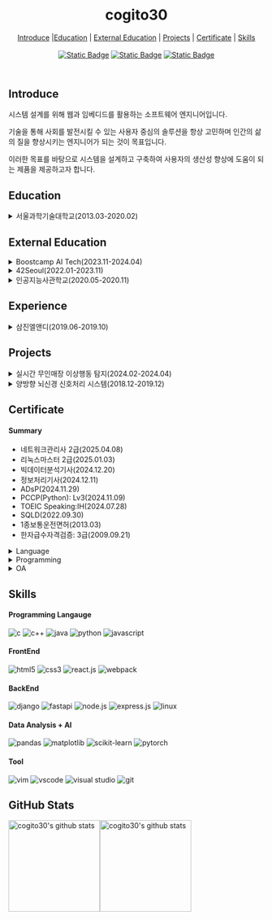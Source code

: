 <header>
  <h1 align="center">cogito30</h1>
  <div align="center">
    <a href="#intro">Introduce</a> |<a href="#education">Education</a> | 
    <a href="#external_education">External Education</a> | <a href="#projects">Projects</a> | <a href="#certificate">Certificate</a> | <a href="#skills">Skills</a>
  </div>
  <br/>
  <div align="center">
    <a href="https://cogito30.github.io/"><img alt="Static Badge" src="https://img.shields.io/badge/cogito30-%236ccad0"></a>
    <a href="https://github.com/cogito30?tab=repositories"><img alt="Static Badge" src="https://img.shields.io/badge/cogito30-gray?logo=github"></a>
    <a href="https://psychologyforpeople.tistory.com/"><img alt="Static Badge" src="https://img.shields.io/badge/Tistory-%23FF4500?logo=tistory&link=https%3A%2F%2Fpsychologyforpeople.tistory.com%2F"></a>
  </div>
</header>

<main>
  <article id="intro">
    <h2>Introduce</h2>
    <div>
      <p>시스템 설계를 위해 웹과 임베디드를 활용하는 소프트웨어 엔지니어입니다.</p>
      <p>기술을 통해 사회를 발전시킬 수 있는 사용자 중심의 솔루션을 항상 고민하며 인간의 삶의 질을 향상시키는 엔지니어가 되는 것이 목표입니다.</p>
      <p>이러한 목표를 바탕으로 시스템을 설계하고 구축하여 사용자의 생산성 향상에 도움이 되는 제품을 제공하고자 합니다.</p>
    <div>
  </article>

  <article id="education">
    <h2>Education</h2>
    <div>
      <details>
        <summary>서울과학기술대학교(2013.03-2020.02)</summary>
        <ul>
          <li>Term: 2013.03.04-2020.02.21</li>
          <li>Major: 전기정보공학과</li>
          <li>GPA(141): 3.63/4.5</li>
          <li>Major GPA(87): 3.67/4.5</li>
          <li>Project: 양방향 뇌신경 신호처리 시스템</li>
        </ul>
      </details>
    </div>
  </article>
  
  <article id="external_education">
    <h2>External Education</h2>
    <div>
      <details>
        <summary>Boostcamp AI Tech(2023.11-2024.04)</summary>
        <ul>
          <li>Term: 2023.11.06-2024.04.02</li>
          <li>Organizer: Naver Connect</li>
          <li>Domain: Computer Vision</li>
          <li>Detail </li>
          <ul>
            <li>AI 기본 이론 및 Computer Vision 심화 과정 이수(Python, PyTorch)</li>
            <li>PyTorch를 활용하여 CV 모델을 개발(MMDet, Detectron2) </li>
            <li>FastAPI를 활용히여 동영상에서 Object Detection 처리</li>
          </ul>
          <li>[Project] 무인매장 이상행동 탐지</li>
        </ul>
      </details>
      <details>
        <summary>42Seoul(2022.01-2023.11)</summary>
        <ul>
          <li>Term: 2022.01.31-2023.11.01</li>
          <li>Organizer: Innovation Academy</li>
          <li>Domain: Computer Science</li>
          <li>Detail</li>
          <ul>
            <li>컴퓨터공학 관련 과제를 통한 SW 이론 학습 및 실습(C/C++/GCC/Make/Git)</li>
            <li>Ray Tracing 이론 학습 및 구현</li>
            <li>Docker 및 Network 동작 과정 학습</li>
          </ul>
        </ul>
      </details>
      <details>
        <summary>인공지능사관학교(2020.05-2020.11)</summary>
        <ul>
          <li>Term:2020.05-2020.11</li>
          <li>Organizer: 멋쟁이사자처럼</li>
          <li>Domain: AI</li>
          <li>Detail</li>
          <ul>
            <li>데이터 분석 및 AI 프레임워크 과정 이수(Python, Scikit-Learn, Tensorflow)</li>
            <li>Python과 Matplotlib, Pandas를 활용한 데이터분석 프로젝트 진행</li>
          </ul>
        </ul>
      </details>
    </div>
  </article>

  <article id="experience">
    <h2>Experience</h2>
    <div>
      <details>
        <summary>삼진엘앤디(2019.06-2019.10)</summary>
        <ul>
          <li>Term: 2019.06.24-2019.10.23</li>
          <li>Domain: AI(Computer Vision)</li>
          <ii>Detail</ii>
          <ul>
            <li>AI Model 학습을 위한 TV 패널 불량 데이터 제작(이미지 제작, 라벨링)</li>
            <li>영유아 위험 감지 모델 개발(Tensorflow, FaceDetection)</li>
            <li>AI Model 동작 테스트(Tensorflow, Nvidia Xavier)</li>
          </ul>
          <li>[Project]: <a hred="#">#</a></li>
        </ul>
      </details>
    </div>
    
  </article>
  
  <article id="projects">
    <h2>Projects</h2>
    <div>
      <details>
        <summary>실시간 무인매장 이상행동 탐지(2024.02-2024.04)</summary>
        <ul>
          <li>Term: 2024.02.12 - 2025.04.01</li>
          <li>Domain: AI && Web</li>
          <li>Member: 06</li>
          <li>Detail</li>
          <ul>
            <li>AI 모델 학습</li>
            <li>웹 개발</li>
            <li>테스트 및 버그 수정</li>
          </ul>
          <li>[Project] <a href="https://github.com/cogito30/boostcamp_project">실시간 무인매장 이상행동 탐지</a></li>
        </ul>
      </details>
      <details>
        <summary>양방향 뇌신경 신호처리 시스템(2018.12-2019.12)</summary>
        <ul>
          <li>Term: 2018.12 - 2019.12</li>
          <li>Domain: Embedded System</li>
          <li>Member: 04</li>
          <li>Detail</li>
          <ul>
            <li>팀장 역할(일정관리 및 미팅관리)</li>
            <li>팀 회의 주최 및 보고서 작성</li>
            <li>측정부 설계 및 구현</li>
            <li>PT 발표</li>
          </ul>
          <li>[Project] <a href="https://github.com/cogito30/circuit_project">양방향 뇌신경 신호처리 시스템</a> </li>
        </ul>
      </details>
    </div>
  </article>

  <article id="certificate">
    <h2>Certificate</h2>
    <div>
      <h4>Summary</h4>
      <ul>
        <li>네트워크관리사 2급(2025.04.08)</li>
        <li>리눅스마스터 2급(2025.01.03)</li>
        <li>빅데이터분석기사(2024.12.20)</li>
        <li>정보처리기사(2024.12.11)</li>
        <li>ADsP(2024.11.29)</li>
        <li>PCCP(Python): Lv3(2024.11.09)</li>
        <li>TOEIC Speaking:IH(2024.07.28)</li>
        <li>SQLD(2022.09.30)</li>
        <li>1종보통운전면허(2013.03)</li>
        <li>한자급수자격검증: 3급(2009.09.21)</li>
      </ul>
    </div>
    <div>
      <details>
        <summary>Language</summary>
          <ul>
            <li>TOEIC Spearking(IH): 140점(2024.07.28)</li>
            <li>TOEIC Spearking(IM3): 130점(2025.08.03)</li>
            <li>한자급수자격검증(3급): 76점(2009.09.21)</li>
            <li>한자급수자격검증(4급): 95점(2007.09.27)</li>
          </ul>
        </details>
    </div>
    <div>
      <details>
        <summary>Programming</summary>
        <ul>
          <li>정보보안기사: 필기: 00점(...) / 실기: 00점(...)</li>
          <li>네트워크관리사(2급): 필기: 88점(2025.02.25) / 실기: 89점(2025.04.08)</li>
          <li>리눅스마스터(2급): 1차(2023.05.02) / 2차: 63.75점(2025.01.03)</li>
          <li>빅데이터분석기사: 필기: 76.25점(2024.09.27) / 실기: 80점(2024.12.20)</li>
          <li>정보처리기사: 필기: 69점(2024.08.07) / 실기: 90점(2024.12.11)</li>
          <li>ADsP: 82점(2024.11.29)</li>
          <li>PCCP_Python(Lv3): 658점(2024.11.09)</li>
          <li>SQLD: 64점(2022.09.30)</li>
          <li>SW 코딩자격 1급(2021.06.11)</li>
        </ul>
      </details>
    </div>
    <div>
      <details>
        <summary>OA</summary>
        <ul>
          <li>ITQ_PowerPoint(B등급): 360점(2024.12.12)</li>
          <li>ITQ_Excel(B등급): 355점(2024.12.12)</li>
        </ul>
      </details>
    </div>
  </article>

<article id="skills">
    <h2>Skills</h2> 
    <div>
      <h4>Programming Langauge</h4>
      <img alt="c" src="https://img.shields.io/badge/C%20language-%23A8B9CC?style=flat-square&logo=C&logoColor=white" /> </t>
      <img alt="c++" src="https://img.shields.io/badge/C%2B%2B%20-%20%2300599C?style=flat-square&logo=C%2B%2B&logoColor=white" />
      <img alt="java" src="https://img.shields.io/badge/Java-%23006600?style=flat-square&logo=java&color=%23006600">
      <img alt="python" src="https://img.shields.io/badge/Python-3776AB?style=flat-square&logo=Python&logoColor=white" />
      <img alt="javascript" src="https://img.shields.io/badge/JavaScript-F7DF1E?style=flat-square&logo=JavaScript&logoColor=white" />
    </div>
    <div>
      <h4>FrontEnd</h4>
      <img alt="html5" src="https://img.shields.io/badge/HTML5-E34F26?style=flat-square&logo=HTML5&logoColor=white" /> 
      <img alt="css3" src="https://img.shields.io/badge/CSS3-1572B6?style=flat-square&logo=CSS3&logoColor=white" /> 
      <img alt="react.js" src="https://img.shields.io/badge/React-%2361DAFB?style=flat-square&logo=react&logoColor=white" />
      <img alt="webpack" src="https://img.shields.io/badge/webpack-%238DD6F9?style=flat-square&logo=webpack&logoColor=white">
    </div>
    <div>
      <h4>BackEnd</h4>
      <img alt="django" src="https://img.shields.io/badge/Django%20-%20%23092E20?style=flat-square&logo=Django&logoColor=white" />
      <img alt="fastapi" src="https://img.shields.io/badge/FastAPI-%23009688?style=flat-square&logo=fastapi&logoColor=white" />
      <img alt="node.js" src="https://img.shields.io/badge/Node-339933?style=flat-square&logo=Node.js&logoColor=white" />
      <img alt="express.js" src="https://img.shields.io/badge/Express%20-%20%23000000?style=flat-square&logo=express&logoColor=white" />
      <img alt="linux" src="https://img.shields.io/badge/Linux-%23FCC624?style=flat-square&logo=linux&logoColor=white">
<!--       <img alt="springboot" src="https://img.shields.io/badge/Spring%20Boot-%20%236DB33F?style=flat-square&logo=springboot&logoColor=white">
      <img alt="spring" src="https://img.shields.io/badge/Spring-%20%236DB33F?style=flat-square&logo=spring&logoColor=white"> -->
    </div>
    <div>
      <h4>Data Analysis + AI</h4>
      <img alt="pandas" src="https://img.shields.io/badge/pandas-%23150458?style=flat-square&logo=pandas">
      <img alt="matplotlib" src="https://img.shields.io/badge/matplotlib-%232F93E0?style=flat-square">
      <img alt="scikit-learn" src="https://img.shields.io/badge/ScikitLearn-%23F7931E?style=flat-square&logo=scikit-learn&logoColor=white">
      <img alt="pytorch" src="https://img.shields.io/badge/PyTorch%20-%20%23EE4C2C?style=flat-square&logo=Pytorch&logoColor=white" />
    </div>
    <div>
      <h4>Tool</h4>
      <img alt="vim" src="https://img.shields.io/badge/Vim-%23019733?style=flat-square&logo=vim&logoColor=white" />
      <img alt="vscode" src="https://img.shields.io/badge/vscode-black?style=flat&logo=vscode&color=%2340AEF0" />
      <img alt="visual studio" src="https://img.shields.io/badge/visual%20studio-%23512BD4?style=flat-square" />
      <img alt="git" src="https://img.shields.io/badge/Git%20-%20%23F05032?style=flat-square&logo=Git&logoColor=white" />
    </div>
  </article>
</main>

<footer>
    <article>
    <h2>GitHub Stats</h2>
    <div style="display: flex; height:180px;" >
      <img align="center" style="height:180px" src="https://github-readme-stats.vercel.app/api?username=cogito30&show_icons=true&theme=transparent" alt="cogito30's github stats" /> 
      <img align="center" style="height:180px" src="https://github-readme-stats.vercel.app/api/top-langs/?username=cogito30&layout=compact&theme=nord&hide_border=true" alt="cogito30's github stats" />
    </div>
  </article>
</footer>
